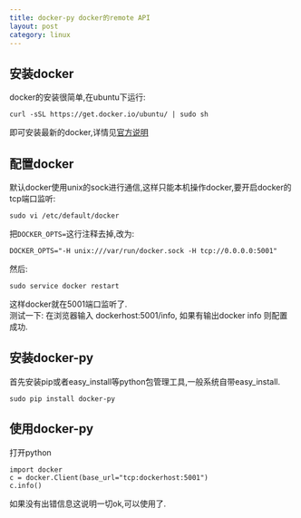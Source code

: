 ```yaml
--- 
title: docker-py docker的remote API
layout: post
category: linux
---
```


## 安装docker
docker的安装很简单,在ubuntu下运行:

    curl -sSL https://get.docker.io/ubuntu/ | sudo sh 
即可安装最新的docker,详情见[官方说明][1]

[1]:https://docs.docker.com/installation/ubuntulinux/ "docker install on ubuntu"

## 配置docker
默认docker使用unix的sock进行通信,这样只能本机操作docker,要开启docker的tcp端口监听:

    sudo vi /etc/default/docker
把`DOCKER_OPTS=`这行注释去掉,改为:

    DOCKER_OPTS="-H unix:///var/run/docker.sock -H tcp://0.0.0.0:5001"
然后:

    sudo service docker restart
这样docker就在5001端口监听了.  
测试一下: 在浏览器输入 dockerhost:5001/info, 如果有输出docker info 则配置成功.

## 安装docker-py
首先安装pip或者easy_install等python包管理工具,一般系统自带easy_install.

    sudo pip install docker-py
## 使用docker-py
打开python

    import docker
    c = docker.Client(base_url="tcp:dockerhost:5001")
    c.info()
如果没有出错信息这说明一切ok,可以使用了.

## 
    
